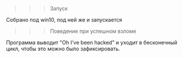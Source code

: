 >>> Запуск

Собрано под win10, под ней же и запускается

>>> Поведение при успешном взломе

Программа выводит "Oh I've been hacked" и уходит в бесконечный цикл, чтобы это можно было зафиксировать.